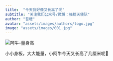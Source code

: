 ```yaml
---
title:  "今天我好像又长高了呢"
subtitle: "关注我们公众号/微博：强榜天使队"
author: "吾塘"
avatar: "assets/images/authors/logo.jpg"
image: "assets/images/001.jpg"
---
```


![阿牛-量身高](assets/images/阿牛-量身高.GIF)

小小身板，大大能量，小阿牛今天又长高了几厘米呢🤔️
